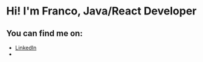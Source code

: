 # Hi! I'm Franco, Java/React Developer

## You can find me on:
- [LinkedIn](https://www.linkedin.com/in/franco-moyano-6257b6210/)
- 
<!---
franmoyano/franmoyano is a ✨ special ✨ repository because its `README.md` (this file) appears on your GitHub profile.
You can click the Preview link to take a look at your changes.
--->

